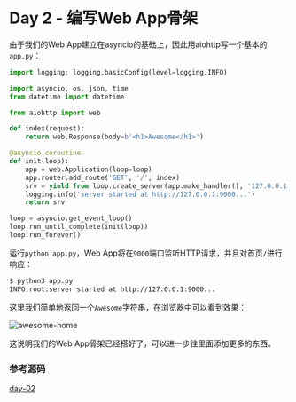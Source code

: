 # Day 2 - 编写Web App骨架

由于我们的Web App建立在asyncio的基础上，因此用aiohttp写一个基本的`app.py`：

```py
import logging; logging.basicConfig(level=logging.INFO)

import asyncio, os, json, time
from datetime import datetime

from aiohttp import web

def index(request):
    return web.Response(body=b'<h1>Awesome</h1>')

@asyncio.coroutine
def init(loop):
    app = web.Application(loop=loop)
    app.router.add_route('GET', '/', index)
    srv = yield from loop.create_server(app.make_handler(), '127.0.0.1', 9000)
    logging.info('server started at http://127.0.0.1:9000...')
    return srv

loop = asyncio.get_event_loop()
loop.run_until_complete(init(loop))
loop.run_forever()
```

运行`python app.py`，Web App将在`9000`端口监听HTTP请求，并且对首页`/`进行响应：

```bash
$ python3 app.py
INFO:root:server started at http://127.0.0.1:9000...
```

这里我们简单地返回一个`Awesome`字符串，在浏览器中可以看到效果：

![](https://cdn.liaoxuefeng.com/cdn/files/attachments/0014327731340820dbf437504bb4436a96036b490048551000/l "awesome-home")

这说明我们的Web App骨架已经搭好了，可以进一步往里面添加更多的东西。

### 参考源码

[day-02](https://github.com/michaelliao/awesome-python3-webapp/tree/day-02)